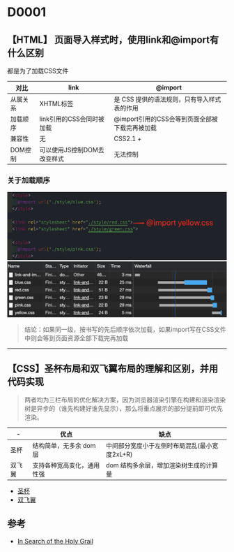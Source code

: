 # D0001

## 【HTML】 页面导入样式时，使用link和@import有什么区别

都是为了加载CSS文件

|对比|link|@import|
|----|----|-------|
|从属关系|XHTML标签|是 CSS 提供的语法规则，只有导入样式表的作用|
|加载顺序|link引用的CSS会同时被加载|@import引用的CSS会等到页面全部被下载完再被加载|
|兼容性|无|CSS2.1 +|
|DOM控制|可以使用JS控制DOM去改变样式|无法控制|

### 关于加载顺序

![代码](./assets/code_link_and_import.jpg)
![实际加载结果](./assets/result_link_and_import.jpg)

> 结论：如果同一级，按书写的先后顺序依次加载，如果import写在CSS文件中则会等到页面资源全部下载完再加载

---

## 【CSS】圣杯布局和双飞翼布局的理解和区别，并用代码实现

> 两者均为三栏布局的优化解决方案，因为浏览器渲染引擎在构建和渲染渲染树是异步的（谁先构建好谁先显示），那么将重点展示的部分提前即可优先渲染。

|-|优点|缺点|
|-|----|---|
|圣杯|结构简单，无多余 dom 层|中间部分宽度小于左侧时布局混乱(最小宽度2xL+R)|
|双飞翼|支持各种宽高变化，通用性强|dom 结构多余层，增加渲染树生成的计算量|

* [圣杯](./holy-grail.html)
* [双飞翼](./flying-wing.html)

## 参考

* [In Search of the Holy Grail](https://alistapart.com/article/holygrail/)
